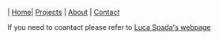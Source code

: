 | [Home](/index)| [Projects](/projects) | [About](/about) | [Contact](/contact)

If you need to coantact please refer to [Luca Spada's webpage](http://logica.dipmat.unisa.it/lucaspada/)
